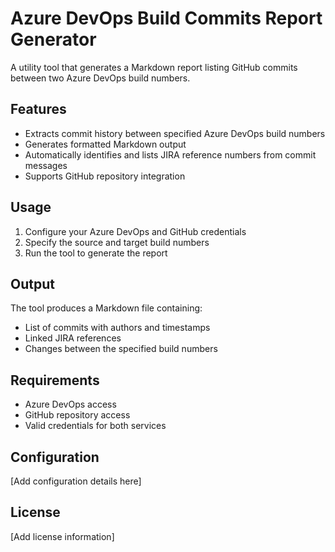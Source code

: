 # Azure DevOps Build Commits Report Generator

A utility tool that generates a Markdown report listing GitHub commits between two Azure DevOps build numbers.

## Features

- Extracts commit history between specified Azure DevOps build numbers
- Generates formatted Markdown output
- Automatically identifies and lists JIRA reference numbers from commit messages
- Supports GitHub repository integration

## Usage

1. Configure your Azure DevOps and GitHub credentials
2. Specify the source and target build numbers
3. Run the tool to generate the report

## Output

The tool produces a Markdown file containing:
- List of commits with authors and timestamps
- Linked JIRA references
- Changes between the specified build numbers

## Requirements

- Azure DevOps access
- GitHub repository access
- Valid credentials for both services

## Configuration

[Add configuration details here]

## License

[Add license information]
